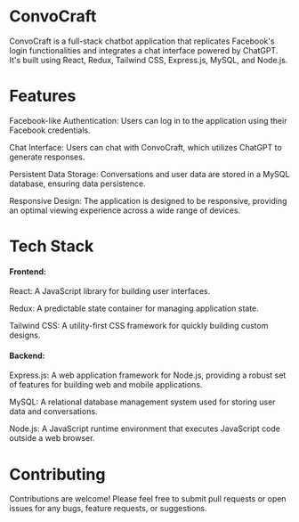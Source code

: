 # ConvoCraft

ConvoCraft is a full-stack chatbot application that replicates Facebook's login functionalities and integrates a chat interface powered by ChatGPT. It's built using React, Redux, Tailwind CSS, Express.js, MySQL, and Node.js.

# Features
Facebook-like Authentication: Users can log in to the application using their Facebook credentials.

Chat Interface: Users can chat with ConvoCraft, which utilizes ChatGPT to generate responses.

Persistent Data Storage: Conversations and user data are stored in a MySQL database, ensuring data persistence.

Responsive Design: The application is designed to be responsive, providing an optimal viewing experience across a wide range of devices.

# Tech Stack
#### Frontend:
React: A JavaScript library for building user interfaces.

Redux: A predictable state container for managing application state.

Tailwind CSS: A utility-first CSS framework for quickly building custom designs.

#### Backend:
Express.js: A web application framework for Node.js, providing a robust set of features for building web and mobile applications.

MySQL: A relational database management system used for storing user data and conversations.

Node.js: A JavaScript runtime environment that executes JavaScript code outside a web browser.

# Contributing
Contributions are welcome! Please feel free to submit pull requests or open issues for any bugs, feature requests, or suggestions.
